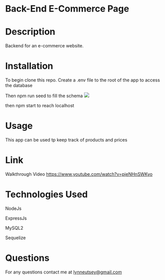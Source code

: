 # Back-End E-Commerce Page

# Description
Backend for an e-commerce website.

# Installation
To begin clone this repo. 
Create a .env file to the root of the app to access the database

Then npm run seed to fill the schema
<img src="images/npm-gif.gif">





then npm start to reach localhost

# Usage
This app can be used tp keep track of products and prices

# Link
Walkthrough Video
https://www.youtube.com/watch?v=pjeNHnSWKyo


# Technologies Used
NodeJs



ExpressJs



MySQL2



Sequelize


# Questions

For any questions contact me at lynneutsey@gmail.com